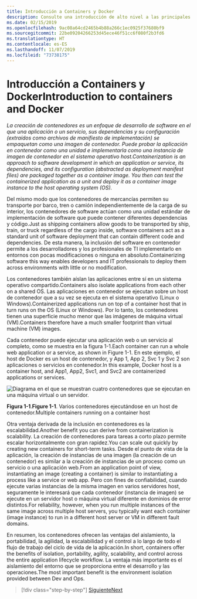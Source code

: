 ```yaml
---
title: Introducción a Containers y Docker
description: Consulte una introducción de alto nivel a las principales ventajas del uso de Docker.
ms.date: 02/15/2019
ms.openlocfilehash: 9ac08a64cd2465b4b88a266c1ec0925f37680bf9
ms.sourcegitcommit: 22be09204266253d45ece46f51cc6f080f2b3fd6
ms.translationtype: HT
ms.contentlocale: es-ES
ms.lasthandoff: 11/07/2019
ms.locfileid: "73738175"
---
```

# <a name="introduction-to-containers-and-docker"></a><span data-ttu-id="93e4d-103">Introducción a Containers y Docker</span><span class="sxs-lookup"><span data-stu-id="93e4d-103">Introduction to containers and Docker</span></span>

<span data-ttu-id="93e4d-104">*La creación de contenedores es un enfoque de desarrollo de software en el que una aplicación o un servicio, sus dependencias y su configuración (extraídos como archivos de manifiesto de implementación) se empaquetan como una imagen de contenedor. Puede probar la aplicación en contenedor como una unidad e implementarla como una instancia de imagen de contenedor en el sistema operativo host.*</span><span class="sxs-lookup"><span data-stu-id="93e4d-104">*Containerization is an approach to software development in which an application or service, its dependencies, and its configuration (abstracted as deployment manifest files) are packaged together as a container image. You then can test the containerized application as a unit and deploy it as a container image instance to the host operating system (OS).*</span></span>

<span data-ttu-id="93e4d-105">Del mismo modo que los contenedores de mercancías permiten su transporte por barco, tren o camión independientemente de la carga de su interior, los contenedores de software actúan como una unidad estándar de implementación de software que puede contener diferentes dependencias y código.</span><span class="sxs-lookup"><span data-stu-id="93e4d-105">Just as shipping containers allow goods to be transported by ship, train, or truck regardless of the cargo inside, software containers act as a standard unit of software deployment that can contain different code and dependencies.</span></span> <span data-ttu-id="93e4d-106">De esta manera, la inclusión del software en contenedor permite a los desarrolladores y los profesionales de TI implementarlo en entornos con pocas modificaciones o ninguna en absoluto.</span><span class="sxs-lookup"><span data-stu-id="93e4d-106">Containerizing software this way enables developers and IT professionals to deploy them across environments with little or no modification.</span></span>

<span data-ttu-id="93e4d-107">Los contenedores también aíslan las aplicaciones entre sí en un sistema operativo compartido.</span><span class="sxs-lookup"><span data-stu-id="93e4d-107">Containers also isolate applications from each other on a shared OS.</span></span> <span data-ttu-id="93e4d-108">Las aplicaciones en contenedor se ejecutan sobre un host de contenedor que a su vez se ejecuta en el sistema operativo (Linux o Windows).</span><span class="sxs-lookup"><span data-stu-id="93e4d-108">Containerized applications run on top of a container host that in turn runs on the OS (Linux or Windows).</span></span> <span data-ttu-id="93e4d-109">Por lo tanto, los contenedores tienen una superficie mucho menor que las imágenes de máquina virtual (VM).</span><span class="sxs-lookup"><span data-stu-id="93e4d-109">Containers therefore have a much smaller footprint than virtual machine (VM) images.</span></span>

<span data-ttu-id="93e4d-110">Cada contenedor puede ejecutar una aplicación web o un servicio al completo, como se muestra en la figura 1-1.</span><span class="sxs-lookup"><span data-stu-id="93e4d-110">Each container can run a whole web application or a service, as shown in Figure 1-1.</span></span> <span data-ttu-id="93e4d-111">En este ejemplo, el host de Docker es un host de contenedor, y App 1, App 2, Svc 1 y Svc 2 son aplicaciones o servicios en contenedor.</span><span class="sxs-lookup"><span data-stu-id="93e4d-111">In this example, Docker host is a container host, and App1, App2, Svc1, and Svc2 are containerized applications or services.</span></span>

![Diagrama en el que se muestran cuatro contenedores que se ejecutan en una máquina virtual o un servidor.](./media/index/multiple-containers-single-host.png)

<span data-ttu-id="93e4d-113">**Figura 1-1**.</span><span class="sxs-lookup"><span data-stu-id="93e4d-113">**Figure 1-1**.</span></span> <span data-ttu-id="93e4d-114">Varios contenedores ejecutándose en un host de contenedor.</span><span class="sxs-lookup"><span data-stu-id="93e4d-114">Multiple containers running on a container host</span></span>

<span data-ttu-id="93e4d-115">Otra ventaja derivada de la inclusión en contenedores es la escalabilidad.</span><span class="sxs-lookup"><span data-stu-id="93e4d-115">Another benefit you can derive from containerization is scalability.</span></span> <span data-ttu-id="93e4d-116">La creación de contenedores para tareas a corto plazo permite escalar horizontalmente con gran rapidez.</span><span class="sxs-lookup"><span data-stu-id="93e4d-116">You can scale out quickly by creating new containers for short-term tasks.</span></span> <span data-ttu-id="93e4d-117">Desde el punto de vista de la aplicación, la creación de instancias de una imagen (la creación de un contenedor) es similar a la creación de instancias de un proceso como un servicio o una aplicación web.</span><span class="sxs-lookup"><span data-stu-id="93e4d-117">From an application point of view, instantiating an image (creating a container) is similar to instantiating a process like a service or web app.</span></span> <span data-ttu-id="93e4d-118">Pero con fines de confiabilidad, cuando ejecute varias instancias de la misma imagen en varios servidores host, seguramente le interesará que cada contenedor (instancia de imagen) se ejecute en un servidor host o máquina virtual diferente en dominios de error distintos.</span><span class="sxs-lookup"><span data-stu-id="93e4d-118">For reliability, however, when you run multiple instances of the same image across multiple host servers, you typically want each container (image instance) to run in a different host server or VM in different fault domains.</span></span>

<span data-ttu-id="93e4d-119">En resumen, los contenedores ofrecen las ventajas del aislamiento, la portabilidad, la agilidad, la escalabilidad y el control a lo largo de todo el flujo de trabajo del ciclo de vida de la aplicación.</span><span class="sxs-lookup"><span data-stu-id="93e4d-119">In short, containers offer the benefits of isolation, portability, agility, scalability, and control across the entire application lifecycle workflow.</span></span> <span data-ttu-id="93e4d-120">La ventaja más importante es el aislamiento del entorno que se proporciona entre el desarrollo y las operaciones.</span><span class="sxs-lookup"><span data-stu-id="93e4d-120">The most important benefit is the environment isolation provided between Dev and Ops.</span></span>

>[!div class="step-by-step"]
>[<span data-ttu-id="93e4d-121">Siguiente</span><span class="sxs-lookup"><span data-stu-id="93e4d-121">Next</span></span>](what-is-docker.md)
